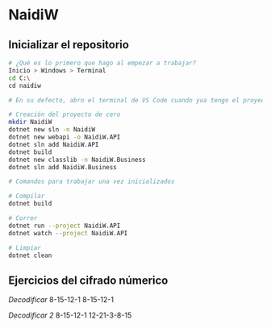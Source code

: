 # NaidiW

## Inicializar el repositorio

```bash
# ¿Qué es lo primero que hago al empezar a trabajar?
Inicio > Windows > Terminal
cd C:\
cd naidiw

# En su defecto, abro el terminal de VS Code cuando yua tengo el proyecto abierto.

# Creación del proyecto de cero
mkdir NaidiW
dotnet new sln -n NaidiW
dotnet new webapi -o NaidiW.API
dotnet sln add NaidiW.API
dotnet build
dotnet new classlib -n NaidiW.Business
dotnet sln add NaidiW.Business

# Comandos para trabajar una vez inicializados

# Compilar
dotnet build

# Correr
dotnet run --project NaidiW.API
dotnet watch --project NaidiW.API

# Limpiar
dotnet clean

```

## Ejercicios del cifrado númerico

*Decodificar*
8-15-12-1 8-15-12-1

*Decodificar 2*
8-15-12-1 12-21-3-8-15